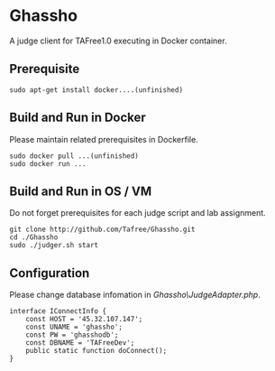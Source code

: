 # Ghassho
A judge client for TAFree1.0 executing in Docker container.

## Prerequisite
```
sudo apt-get install docker....(unfinished)
```

## Build and Run in Docker  
Please maintain related prerequisites in Dockerfile.
```
sudo docker pull ...(unfinished)  
sudo docker run ...
```

## Build and Run in OS / VM  
Do not forget prerequisites for each judge script and lab assignment. 
```
git clone http://github.com/Tafree/Ghassho.git
cd ./Ghassho
sudo ./judger.sh start
```

## Configuration
Please change database infomation in _Ghassho\JudgeAdapter.php_.
```
interface IConnectInfo {
	const HOST = '45.32.107.147';
	const UNAME = 'ghassho';
	const PW = 'ghasshodb';
	const DBNAME = 'TAFreeDev';
	public static function doConnect();
}
```
